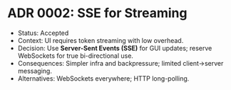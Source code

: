# ADR 0002: SSE for Streaming

- Status: Accepted
- Context: UI requires token streaming with low overhead.
- Decision: Use **Server-Sent Events (SSE)** for GUI updates; reserve WebSockets for true bi-directional use.
- Consequences: Simpler infra and backpressure; limited client->server messaging.
- Alternatives: WebSockets everywhere; HTTP long-polling.
